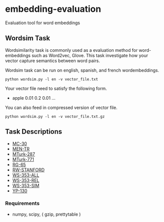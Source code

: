 # embedding-evaluation
Evaluation tool for word embeddings

## Wordsim Task
Wordsimilarity task is commonly used as a evaluation method for word-embeddings such as Word2vec, Glove.
This task investigate how your vector capture semantics between word pairs.

Wordsim task can be run on english, spanish, and french wordembeddings.

```
python wordsim.py -l en -v vector_file.txt
```

Your vector file need to satisfy the following form.
- apple 0.01 0.2 0.01 ...

You can also feed in compressed version of vector file.
```
python wordsim.py -l en -v vector_file.txt.gz
```

## Task Descriptions
- [MC-30](http://www.tandfonline.com/doi/pdf/10.1080/01690969108406936)
- [MEN-TR](http://clic.cimec.unitn.it/~elia.bruni/MEN.html)
- [MTurk-287](http://tx.technion.ac.il/~kirar/files/Radinsky-TemporalSemantics.pdf)
- [MTurk-771](http://dl.acm.org/citation.cfm?id=1963455)
- [RG-65](http://dl.acm.org/citation.cfm?id=365657)
- [RW-STANFORD](http://nlp.stanford.edu/~lmthang/data/papers/conll13_morpho.pdf)
- [WS-353-ALL](http://www.cs.technion.ac.il/~gabr/resources/data/wordsim353/)
- [WS-353-REL](http://alfonseca.org/eng/research/wordsim353.html)
- [WS-353-SIM](http://alfonseca.org/eng/research/wordsim353.html)
- [YP-130](http://citeseerx.ist.psu.edu/viewdoc/download?doi=10.1.1.214.7538&rep=rep1&type=pdf)

### Requirements
- numpy, scipy, ( gzip, prettytable )
